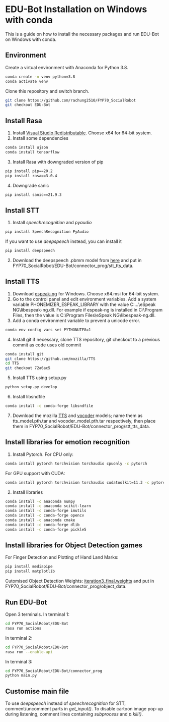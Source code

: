# EDU-Bot Installation on Windows with conda

This is a guide on how to install the necessary packages and run EDU-Bot on Windows with conda.

## Environment
Create a virtual environment with Anaconda for Python 3.8.
```bash
conda create -n venv python=3.8
conda activate venv
```
Clone this repository and switch branch.
```bash
git clone https://github.com/rachung2510/FYP70_SocialRobot
git checkout EDU-Bot
```

## Install Rasa
1. Install [Visual Studio Redistributable](https://docs.microsoft.com/en-US/cpp/windows/latest-supported-vc-redist?view=msvc-170). Choose x64 for 64-bit system.
2. Install some dependencies
```bash
conda install ujson
conda install tensorflow
```
3. Install Rasa with downgraded version of pip
```bash
pip install pip==20.2
pip install rasa==3.0.4
```
4. Downgrade sanic
```bash
pip install sanic==21.9.3
```

## Install STT
1. Install _speechrecognition_ and _pyaudio_
```bash
pip install SpeechRecognition PyAudio
```
If you want to use _deepspeech_ instead, you can install it
```bash
pip install deepspeech
```
2. Download the deepspeech .pbmm model from [here](https://github.com/mozilla/DeepSpeech/releases/tag/v0.9.3) and
put in FYP70_SocialRobot/EDU-Bot/connector_prog/stt_tts_data.

## Install TTS
1. Download [espeak-ng](https://github.com/espeak-ng/espeak-ng/releases) for Windows. Choose x64.msi for 64-bit system.
2. Go to the control panel and edit environment variables. Add a system variable PHONEMIZER_ESPEAK_LIBRARY with the value
C:\...\eSpeak NG\libespeak-ng.dll. For example if espeak-ng is installed in C:\Program Files, then the value is 
C:\Program Files\eSpeak NG\libespeak-ng.dll.
3. Add a conda environment variable to prevent a unicode error.
```bash
conda env config vars set PYTHONUTF8=1
```
4. Install git if necessary, clone TTS repository, git checkout to a previous commit as code uses old commit
```bash
conda install git
git clone https://github.com/mozilla/TTS
cd TTS
git checkout 72a6ac5
```
5. Install TTS using setup.py
```bash
python setup.py develop
```
6. Install libsndfile
```bash
conda install -c conda-forge libsndfile
```
7. Download the mozilla [TTS](https://drive.google.com/file/d/1dntzjWFg7ufWaTaFy80nRz-Tu02xWZos/view?usp=sharing) and 
[vocoder](https://drive.google.com/file/d/1Ty5DZdOc0F7OTGj9oJThYbL5iVu_2G0K/view?usp=sharing) models;
name them as tts_model.pth.tar and vocoder_model.pth.tar respectively, then
place them in FYP70_SocialRobot/EDU-Bot/connector_prog/stt_tts_data.

## Install libraries for emotion recognition
1. Install Pytorch. For CPU only:
```bash
conda install pytorch torchvision torchaudio cpuonly -c pytorch
```
For GPU support with CUDA:
```bash
conda install pytorch torchvision torchaudio cudatoolkit=11.3 -c pytorch
```
2. Install libraries
```bash
conda install -c anaconda numpy
conda install -c anaconda scikit-learn
conda install -c conda-forge imutils
conda install -c conda-forge opencv
conda install -c anaconda cmake
conda install -c conda-forge dlib
conda install -c conda-forge pickle5
```

## Install libraries for Object Detection games
For Finger Detection and Plotting of Hand Land Marks:
```bash
pip install mediapipe
pip install matplotlib
```
Cutomised Object Detection Weights: [iteration3_final.weights](https://drive.google.com/file/d/1BQF_CJWqCWHoAAl4iFkeKmAzQBwGDYXy/view?usp=sharing) and put in FYP70_SocialRobot/EDU-Bot/connector_prog/object_data.

## Run EDU-Bot
Open 3 terminals. In terminal 1:
```bash
cd FYP70_SocialRobot/EDU-Bot
rasa run actions
```
In terminal 2:
```bash
cd FYP70_SocialRobot/EDU-Bot
rasa run --enable-api
```
In terminal 3:
```bash
cd FYP70_SocialRobot/EDU-Bot/connector_prog
python main.py
```

## Customise main file
To use _deepspeech_ instead of _speechrecognition_ for STT, comment/uncomment parts in _get_input()_.
To disable cartoon image pop-up during listening, comment lines containing _subprocess_ and _p.kill()_.
